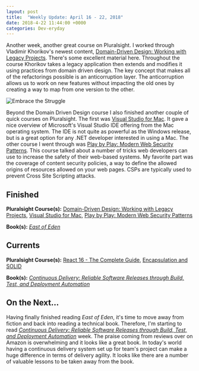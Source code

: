 ```yaml
---
layout: post
title:  "Weekly Update: April 16 - 22, 2018"
date: 2018-4-22 11:44:00 +0000
categories: Dev-eryday
---
```


Another week, another great course on Pluralsight. I worked through Vladimir Khorikov's newest content, [Domain-Driven Design: Working with Legacy Projects][ddd]. There's some excellent material here. Throughout the course Khorikov takes a legacy application then extends and modifies it using practices from domain driven design. The key concept that makes all of the refactorings possible is an anticorruption layer. The anticorruption allows us to work on new features without impacting the old ones by creating a way to map from one version to the other.  

![Embrace the Struggle](https://farm1.staticflickr.com/795/40569937985_af647e4b36_z.jpg)

Beyond the Domain Driven Design course I also finished another couple of quick courses on Pluralsight. The first was [Visual Studio for Mac][vsm]. It gave a nice overview of Microsoft's Visual Studio IDE offering from the Mac operating system. The IDE is not quite as powerful as the Windows release, but is a great option for any .NET developer interested in using a Mac. The other course I went through was [Play by Play: Modern Web Security Patterns][wsp]. This course talked about a number of tricks web developers can use to increase the safety of their web-based systems. My favorite part was the coverage of content security policies, a way to define the allowed origins of resources allowed on your web pages. CSPs are typically used to prevent Cross Site Scripting attacks. 

## Finished

**Pluralsight Course(s):** [Domain-Driven Design: Working with Legacy Projects][ddd], [Visual Studio for Mac][vsm], [Play by Play: Modern Web Security Patterns][wsp]

**Book(s):** *[East of Eden][eden]*

## Currents

**Pluralsight Course(s):** [React 16 - The Complete Guide][re], [Encapsulation and SOLID][sol]

**Book(s):** *[Continuous Delivery: Reliable Software Releases through Build, Test, and Deployment Automation][cd]*

## On the Next...

Having finally finished reading *East of Eden*, it's time to move away from fiction and back into reading a technical book. Therefore, I'm starting to read *[Continuous Delivery: Reliable Software Releases through Build, Test, and Deployment Automation][cd]* week. The praise coming from reviews over on Amazon is overwhelming and it looks like a great book. In today's world having a continuous delivery system set up for team's project can make a huge difference in terms of delivery agility. It looks like there are a number of valuable lessons to be taken away from the book.

[eden]: https://www.amazon.com/East-Penguin-Twentieth-Century-Classics/dp/0140186395/
[vsm]: https://app.pluralsight.com/library/courses/visual-studio-mac/table-of-contents
[re]: https://www.udemy.com/react-the-complete-guide-incl-redux/
[core]: https://app.pluralsight.com/library/courses/aspdotnetcore-implementing-securing-api/table-of-contents
[secure]: https://app.pluralsight.com/library/courses/asp-dotnet-core-oauth2-openid-connect-securing/table-of-contents
[core2]: https://app.pluralsight.com/library/courses/asp-dot-net-core-oauth/table-of-contents
[act]: https://www.manning.com/books/asp-dot-net-core-in-action
[msdn]: https://docs.microsoft.com/en-us/aspnet/core/
[coredi]: https://docs.microsoft.com/en-us/aspnet/core/fundamentals/dependency-injection#using-framework-provided-services
[es6]: https://app.pluralsight.com/library/courses/es6-the-right-parts/table-of-contents
[awe]: https://github.com/thangchung/awesome-dotnet-core
[is4]: http://docs.identityserver.io/en/release/
[ddd]: https://app.pluralsight.com/library/courses/domain-driven-design-legacy-projects/table-of-contents
[think]: https://www.amazon.com/gp/product/0321965515/
[ui]: https://app.pluralsight.com/library/courses/aspdotnet-mvc-ui-best-practices-playbook/table-of-contents
[wo]: https://www.amazon.com/Coders-Work-Reflections-Craft-Programming/dp/1430219483/
[taocp]: https://www.amazon.com/Computer-Programming-Volumes-1-4A-Boxed/dp/0321751043/
[wsp]: https://app.pluralsight.com/library/courses/play-by-play-modern-web-security-patterns/table-of-contents
[sol]: https://app.pluralsight.com/library/courses/encapsulation-solid/table-of-contents
[cd]: https://www.amazon.com/Continuous-Delivery-Deployment-Automation-Addison-Wesley/dp/0321601912